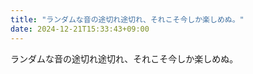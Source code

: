 ```yaml
---
title: "ランダムな音の途切れ途切れ、それこそ今しか楽しめぬ。"
date: 2024-12-21T15:33:43+09:00
---
```

ランダムな音の途切れ途切れ、それこそ今しか楽しめぬ。
